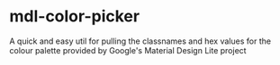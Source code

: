 # mdl-color-picker
A quick and easy util for pulling the classnames and hex values for the colour palette provided by Google's Material Design Lite project
